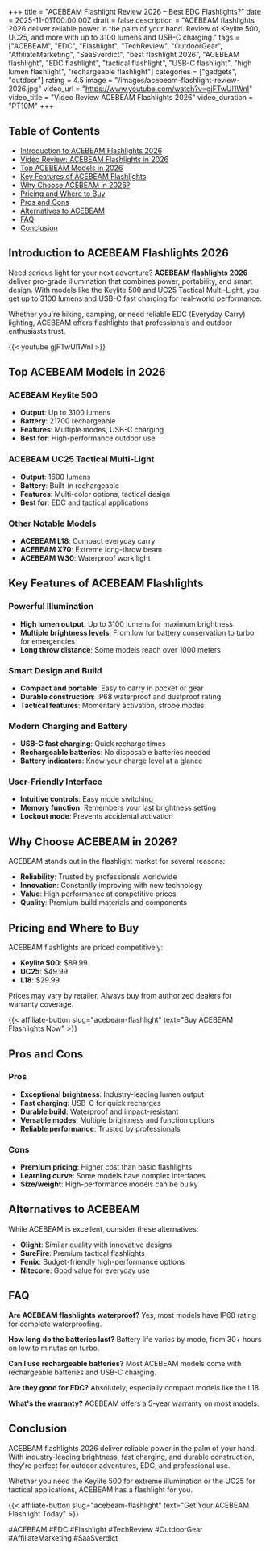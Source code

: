 +++
title = "ACEBEAM Flashlight Review 2026 – Best EDC Flashlights?"
date = 2025-11-01T00:00:00Z
draft = false
description = "ACEBEAM flashlights 2026 deliver reliable power in the palm of your hand. Review of Keylite 500, UC25, and more with up to 3100 lumens and USB-C charging."
tags = ["ACEBEAM", "EDC", "Flashlight", "TechReview", "OutdoorGear", "AffiliateMarketing", "SaaSverdict", "best flashlight 2026", "ACEBEAM flashlight", "EDC flashlight", "tactical flashlight", "USB-C flashlight", "high lumen flashlight", "rechargeable flashlight"]
categories = ["gadgets", "outdoor"]
rating = 4.5
image = "/images/acebeam-flashlight-review-2026.jpg"
video_url = "https://www.youtube.com/watch?v=gjFTwUl1WnI"
video_title = "Video Review ACEBEAM Flashlights 2026"
video_duration = "PT10M"
+++

## Table of Contents
- [Introduction to ACEBEAM Flashlights 2026](#introduction-to-acebeam-flashlights-2026)
- [Video Review: ACEBEAM Flashlights in 2026](#video-review-acebeam-flashlights-in-2026)
- [Top ACEBEAM Models in 2026](#top-acebeam-models-in-2026)
- [Key Features of ACEBEAM Flashlights](#key-features-of-acebeam-flashlights)
- [Why Choose ACEBEAM in 2026?](#why-choose-acebeam-in-2026)
- [Pricing and Where to Buy](#pricing-and-where-to-buy)
- [Pros and Cons](#pros-and-cons)
- [Alternatives to ACEBEAM](#alternatives-to-acebeam)
- [FAQ](#faq)
- [Conclusion](#conclusion)

## Introduction to ACEBEAM Flashlights 2026

Need serious light for your next adventure? **ACEBEAM flashlights 2026** deliver pro-grade illumination that combines power, portability, and smart design. With models like the Keylite 500 and UC25 Tactical Multi-Light, you get up to 3100 lumens and USB-C fast charging for real-world performance.

Whether you're hiking, camping, or need reliable EDC (Everyday Carry) lighting, ACEBEAM offers flashlights that professionals and outdoor enthusiasts trust.

{{< youtube gjFTwUl1WnI >}}

## Top ACEBEAM Models in 2026

### ACEBEAM Keylite 500
- **Output**: Up to 3100 lumens
- **Battery**: 21700 rechargeable
- **Features**: Multiple modes, USB-C charging
- **Best for**: High-performance outdoor use

### ACEBEAM UC25 Tactical Multi-Light
- **Output**: 1600 lumens
- **Battery**: Built-in rechargeable
- **Features**: Multi-color options, tactical design
- **Best for**: EDC and tactical applications

### Other Notable Models
- **ACEBEAM L18**: Compact everyday carry
- **ACEBEAM X70**: Extreme long-throw beam
- **ACEBEAM W30**: Waterproof work light

## Key Features of ACEBEAM Flashlights

### Powerful Illumination
- **High lumen output**: Up to 3100 lumens for maximum brightness
- **Multiple brightness levels**: From low for battery conservation to turbo for emergencies
- **Long throw distance**: Some models reach over 1000 meters

### Smart Design and Build
- **Compact and portable**: Easy to carry in pocket or gear
- **Durable construction**: IP68 waterproof and dustproof rating
- **Tactical features**: Momentary activation, strobe modes

### Modern Charging and Battery
- **USB-C fast charging**: Quick recharge times
- **Rechargeable batteries**: No disposable batteries needed
- **Battery indicators**: Know your charge level at a glance

### User-Friendly Interface
- **Intuitive controls**: Easy mode switching
- **Memory function**: Remembers your last brightness setting
- **Lockout mode**: Prevents accidental activation

## Why Choose ACEBEAM in 2026?

ACEBEAM stands out in the flashlight market for several reasons:

- **Reliability**: Trusted by professionals worldwide
- **Innovation**: Constantly improving with new technology
- **Value**: High performance at competitive prices
- **Quality**: Premium build materials and components

## Pricing and Where to Buy

ACEBEAM flashlights are priced competitively:

- **Keylite 500**: $89.99
- **UC25**: $49.99
- **L18**: $29.99

Prices may vary by retailer. Always buy from authorized dealers for warranty coverage.

{{< affiliate-button slug="acebeam-flashlight" text="Buy ACEBEAM Flashlights Now" >}}

## Pros and Cons

### Pros
- **Exceptional brightness**: Industry-leading lumen output
- **Fast charging**: USB-C for quick recharges
- **Durable build**: Waterproof and impact-resistant
- **Versatile modes**: Multiple brightness and function options
- **Reliable performance**: Trusted by professionals

### Cons
- **Premium pricing**: Higher cost than basic flashlights
- **Learning curve**: Some models have complex interfaces
- **Size/weight**: High-performance models can be bulky

## Alternatives to ACEBEAM

While ACEBEAM is excellent, consider these alternatives:

- **Olight**: Similar quality with innovative designs
- **SureFire**: Premium tactical flashlights
- **Fenix**: Budget-friendly high-performance options
- **Nitecore**: Good value for everyday use

## FAQ

**Are ACEBEAM flashlights waterproof?**
Yes, most models have IP68 rating for complete waterproofing.

**How long do the batteries last?**
Battery life varies by mode, from 30+ hours on low to minutes on turbo.

**Can I use rechargeable batteries?**
Most ACEBEAM models come with rechargeable batteries and USB-C charging.

**Are they good for EDC?**
Absolutely, especially compact models like the L18.

**What's the warranty?**
ACEBEAM offers a 5-year warranty on most models.

## Conclusion

ACEBEAM flashlights 2026 deliver reliable power in the palm of your hand. With industry-leading brightness, fast charging, and durable construction, they're perfect for outdoor adventures, EDC, and professional use.

Whether you need the Keylite 500 for extreme illumination or the UC25 for tactical applications, ACEBEAM has a flashlight for you.

{{< affiliate-button slug="acebeam-flashlight" text="Get Your ACEBEAM Flashlight Today" >}}

#ACEBEAM #EDC #Flashlight #TechReview #OutdoorGear #AffiliateMarketing #SaaSverdict